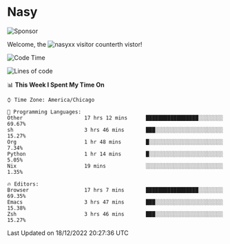 # Nasy

<!--
<p align="center">
<img height="200" src="https://github-readme-stats.vercel.app/api?username=nasyxx&count_private=true&show_icons=true&theme=dracula&include_all_commits=true"/>
<img height="200" src="https://github-readme-stats.vercel.app/api/top-langs/?username=nasyxx&theme=dracula&hide=html,jupyter+notebook&count_private=true&show_icons=true"/>
</p>

  
----------------
-->

![Sponsor](https://img.shields.io/static/v1.svg?label=Sponsor&message=%E2%9D%A4&logo=GitHub&style=flat&color=pink)
 
Welcome, the ![nasyxx visitor counter](https://count.getloli.com/get/@nasyxx?theme=rule34)th vistor!
 
<!--START_SECTION:waka-->
![Code Time](http://img.shields.io/badge/Code%20Time-2%2C940%20hrs%2043%20mins-blue)

![Lines of code](https://img.shields.io/badge/From%20Hello%20World%20I%27ve%20Written-5%20Million%20lines%20of%20code-blue)

📊 **This Week I Spent My Time On** 

```text
⌚︎ Time Zone: America/Chicago

💬 Programming Languages: 
Other                    17 hrs 12 mins      █████████████████░░░░░░░░   69.67% 
sh                       3 hrs 46 mins       ███░░░░░░░░░░░░░░░░░░░░░░   15.27% 
Org                      1 hr 48 mins        █░░░░░░░░░░░░░░░░░░░░░░░░   7.34% 
Python                   1 hr 14 mins        █░░░░░░░░░░░░░░░░░░░░░░░░   5.05% 
Nix                      19 mins             ░░░░░░░░░░░░░░░░░░░░░░░░░   1.35%

🔥 Editors: 
Browser                  17 hrs 7 mins       █████████████████░░░░░░░░   69.35% 
Emacs                    3 hrs 47 mins       ███░░░░░░░░░░░░░░░░░░░░░░   15.38% 
Zsh                      3 hrs 46 mins       ███░░░░░░░░░░░░░░░░░░░░░░   15.27%

```


 Last Updated on 18/12/2022 20:27:36 UTC
<!--END_SECTION:waka-->

<!-- ![visitors](https://visitor-badge.laobi.icu/badge?page_id=nasyxx.nasyxx) -->
